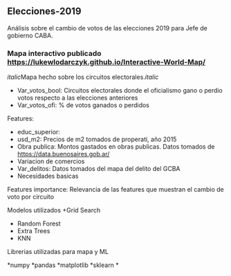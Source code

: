 ## Elecciones-2019

Análisis sobre el cambio de votos de las elecciones 2019 para Jefe de gobierno CABA.


### Mapa interactivo publicado https://lukewlodarczyk.github.io/Interactive-World-Map/

*italic*Mapa hecho sobre los circuitos electorales.*italic*


* Var_votos_bool: Circuitos electorales donde el oficialismo gano o perdio votos respecto a las elecciones anteriores
* Var_votos_ofi: % de votos ganados o perdidos

Features:

* educ_superior: 
* usd_m2: Precios de m2 tomados de properati, año 2015
* Obra publica: Montos gastados en obras publicas. Datos tomados de  https://data.buenosaires.gob.ar/
* Variacion de comercios
* Var_delitos: Datos tomados del mapa del delito del GCBA
* Necesidades basicas

Features importance:
Relevancia de las features que muestran el cambio de voto por circuito

Modelos utilizados +Grid Search
* Random Forest
* Extra Trees
* KNN

Librerias utilizadas para mapa y ML

*numpy 
*pandas 
*matplotlib
*sklearn
*


